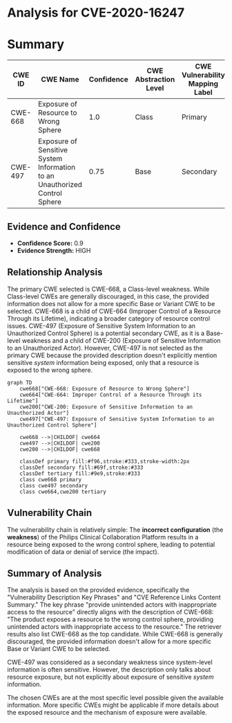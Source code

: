 # Analysis for CVE-2020-16247

# Summary
| CWE ID | CWE Name | Confidence | CWE Abstraction Level | CWE Vulnerability Mapping Label | CWE-Vulnerability Mapping Notes |
|---|---|---|---|---|---|
| CWE-668 | Exposure of Resource to Wrong Sphere | 1.0 | Class | Primary | Discouraged |
| CWE-497 | Exposure of Sensitive System Information to an Unauthorized Control Sphere | 0.75 | Base | Secondary | Allowed |

## Evidence and Confidence

*   **Confidence Score:** 0.9
*   **Evidence Strength:** HIGH

## Relationship Analysis
The primary CWE selected is CWE-668, a Class-level weakness. While Class-level CWEs are generally discouraged, in this case, the provided information does not allow for a more specific Base or Variant CWE to be selected. CWE-668 is a child of CWE-664 (Improper Control of a Resource Through its Lifetime), indicating a broader category of resource control issues. CWE-497 (Exposure of Sensitive System Information to an Unauthorized Control Sphere) is a potential secondary CWE, as it is a Base-level weakness and a child of CWE-200 (Exposure of Sensitive Information to an Unauthorized Actor). However, CWE-497 is not selected as the primary CWE because the provided description doesn't explicitly mention sensitive *system* information being exposed, only that a resource is exposed to the wrong sphere.

```mermaid
graph TD
    cwe668["CWE-668: Exposure of Resource to Wrong Sphere"]
    cwe664["CWE-664: Improper Control of a Resource Through its Lifetime"]
    cwe200["CWE-200: Exposure of Sensitive Information to an Unauthorized Actor"]
    cwe497["CWE-497: Exposure of Sensitive System Information to an Unauthorized Control Sphere"]

    cwe668 -->|CHILDOF| cwe664
    cwe497 -->|CHILDOF| cwe200
    cwe200 -->|CHILDOF| cwe668
    
    classDef primary fill:#f96,stroke:#333,stroke-width:2px
    classDef secondary fill:#69f,stroke:#333
    classDef tertiary fill:#9e9,stroke:#333
    class cwe668 primary
    class cwe497 secondary
    class cwe664,cwe200 tertiary
```

## Vulnerability Chain
The vulnerability chain is relatively simple: The **incorrect configuration** (the **weakness**) of the Philips Clinical Collaboration Platform results in a resource being exposed to the wrong control sphere, leading to potential modification of data or denial of service (the impact).

## Summary of Analysis
The analysis is based on the provided evidence, specifically the "Vulnerability Description Key Phrases" and "CVE Reference Links Content Summary." The key phrase "provide unintended actors with inappropriate access to the resource" directly aligns with the description of CWE-668: "The product exposes a resource to the wrong control sphere, providing unintended actors with inappropriate access to the resource." The retriever results also list CWE-668 as the top candidate. While CWE-668 is generally discouraged, the provided information doesn't allow for a more specific Base or Variant CWE to be selected.

CWE-497 was considered as a secondary weakness since system-level information is often sensitive. However, the description only talks about resource exposure, but not explicitly about exposure of sensitive *system* information.

The chosen CWEs are at the most specific level possible given the available information. More specific CWEs might be applicable if more details about the exposed resource and the mechanism of exposure were available.